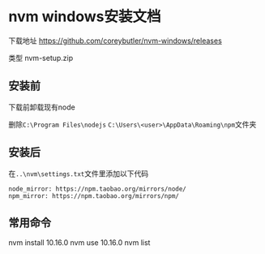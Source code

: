 
# nvm windows安装文档

下载地址 https://github.com/coreybutler/nvm-windows/releases

类型 nvm-setup.zip


## 安装前

下载前卸载现有node

删除`C:\Program Files\nodejs` `C:\Users\<user>\AppData\Roaming\npm`文件夹

## 安装后

在`..\nvm\settings.txt`文件里添加以下代码

```
node_mirror: https://npm.taobao.org/mirrors/node/
npm_mirror: https://npm.taobao.org/mirrors/npm/
```

## 常用命令

nvm install 10.16.0
nvm use 10.16.0
nvm list



